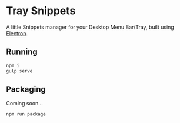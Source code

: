 # Tray Snippets

A little Snippets manager for your Desktop Menu Bar/Tray, built using [Electron](http://electron.atom.io).

## Running

```sh
npm i
gulp serve
```

## Packaging

Coming soon...

```sh
npm run package
```
